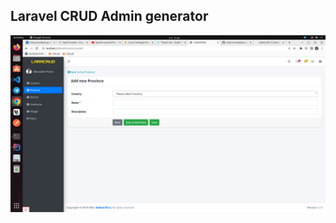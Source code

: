 ## Laravel CRUD Admin generator 

![LARACRUD](/public/images/screenshot/Screenshot.png?raw=true "LARACRUD")
